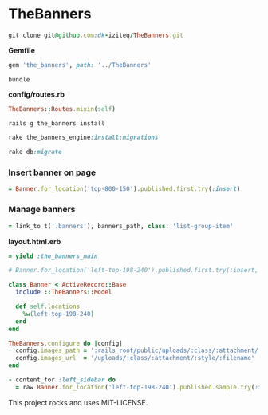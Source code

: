 # TheBanners

```ruby
git clone git@github.com:dk-iziteq/TheBanners.git
```

**Gemfile**
```ruby
gem 'the_banners', path: '../TheBanners'
```

```
bundle
```

**config/routes.rb**
```ruby
TheBanners::Routes.mixin(self)
```

```ruby
rails g the_banners install
```

```ruby
rake the_banners_engine:install:migrations
```

```ruby
rake db:migrate
```

### Insert banner on page

```ruby
= Banner.for_location('top-800-150').published.first.try(:insert)
```

### Manage banners

```ruby
= link_to t('.banners'), banners_path, class: 'list-group-item'
```

**layout.html.erb**

```ruby
= yield :the_banners_main
```

```ruby
# Banner.for_location('left-top-198-240').published.first.try(:insert, banners_proxy_url)

class Banner < ActiveRecord::Base
  include ::TheBanners::Model

  def self.locations
    %w(left-top-198-240)
  end
end
```

```ruby
TheBanners.configure do |config|
  config.images_path = ':rails_root/public/uploads/:class/:attachment/:style/:filename'
  config.images_url  = '/uploads/:class/:attachment/:style/:filename'
end
```

```ruby
- content_for :left_sidebar do
  = raw Banner.for_location('left-top-198-240').published.sample.try(:insert)
```

This project rocks and uses MIT-LICENSE.
